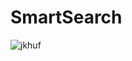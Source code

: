 # SmartSearch



![jkhuf](https://github.com/8evz0/SmartSearch/assets/65715287/4da6aff8-4acc-41d1-9890-65d3b1a167a8)
